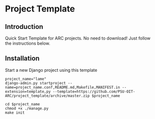 # Project Template

## Introduction

Quick Start Template for ARC projects.
No need to download! Just follow the instructions below.

## Installation

Start a new Django project using this template

    project_name="lame"
    django-admin.py startproject --name=project_name.conf,README.md,Makefile,MANIFEST.in --extension=template,py --template=https://github.com/PSU-OIT-ARC/project_template/archive/master.zip $project_name

    cd $project_name
    chmod +x ./manage.py
    make init
